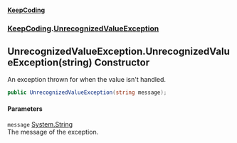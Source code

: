 #### [KeepCoding](index.md 'index')
### [KeepCoding](KeepCoding.md 'KeepCoding').[UnrecognizedValueException](KeepCoding_UnrecognizedValueException.md 'KeepCoding.UnrecognizedValueException')
## UnrecognizedValueException.UnrecognizedValueException(string) Constructor
An exception thrown for when the value isn't handled.  
```csharp
public UnrecognizedValueException(string message);
```
#### Parameters
<a name='KeepCoding_UnrecognizedValueException_UnrecognizedValueException(string)_message'></a>
`message` [System.String](https://docs.microsoft.com/en-us/dotnet/api/System.String 'System.String')  
The message of the exception.
  
